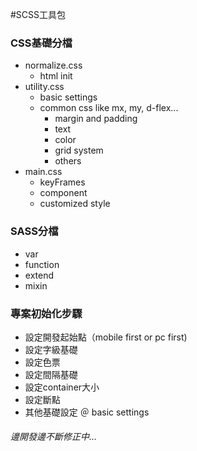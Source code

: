 #SCSS工具包

### CSS基礎分檔
-  normalize.css
    - html init
-  utility.css
    - basic settings
    - common css like mx, my, d-flex...
        - margin and padding
        - text
        - color
        - grid system
        - others
-  main.css
    - keyFrames
    - component
    - customized style

### SASS分檔
-   var
-   function
-   extend
-   mixin

### 專案初始化步驟
- 設定開發起始點（mobile first or pc first)
- 設定字級基礎
- 設定色票
- 設定間隔基礎
- 設定container大小
- 設定斷點
- 其他基礎設定 ＠ basic settings


###### 邊開發邊不斷修正中...